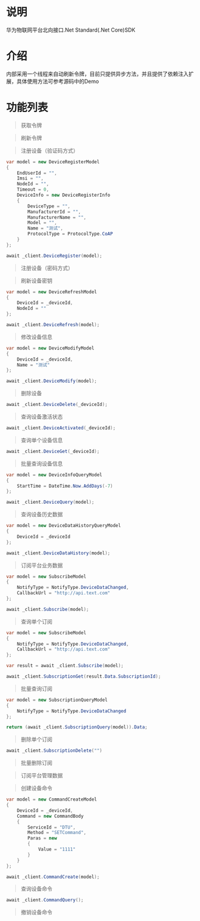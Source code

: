# 说明

华为物联网平台北向接口.Net Standard(.Net Core)SDK

# 介绍

内部采用一个线程来自动刷新令牌，目前只提供异步方法，并且提供了依赖注入扩展，具体使用方法可参考源码中的Demo

# 功能列表

> 获取令牌

> 刷新令牌

> 注册设备（验证码方式）

```csharp
var model = new DeviceRegisterModel
{
    EndUserId = "",
    Imsi = "",
    NodeId = "",
    Timeout = 0,
    DeviceInfo = new DeviceRegisterInfo
    {
        DeviceType = "",
        ManufacturerId = "",
        ManufacturerName = "",
        Model = "",
        Name = "测试",
        ProtocolType = ProtocolType.CoAP
    }
};

await _client.DeviceRegister(model);
```

> 注册设备（密码方式）

> 刷新设备密钥

```csharp
var model = new DeviceRefreshModel
{
    DeviceId = _deviceId,
    NodeId = ""
};

await _client.DeviceRefresh(model);
```

> 修改设备信息

```csharp
var model = new DeviceModifyModel
{
    DeviceId = _deviceId,
    Name = "测试"
};

await _client.DeviceModify(model);
```

> 删除设备

```csharp
await _client.DeviceDelete(_deviceId);
```

> 查询设备激活状态

```csharp
await _client.DeviceActivated(_deviceId);
```

> 查询单个设备信息

```csharp
await _client.DeviceGet(_deviceId);
```

> 批量查询设备信息

```csharp
var model = new DeviceInfoQueryModel
{
    StartTime = DateTime.Now.AddDays(-7)
};

await _client.DeviceQuery(model);
```

> 查询设备历史数据

```csharp
var model = new DeviceDataHistoryQueryModel
{
    DeviceId = _deviceId
};

await _client.DeviceDataHistory(model);
```

> 订阅平台业务数据

```csharp
var model = new SubscribeModel
{
    NotifyType = NotifyType.DeviceDataChanged,
    CallbackUrl = "http://api.text.com"
};

await _client.Subscribe(model);
```

> 查询单个订阅

```csharp
var model = new SubscribeModel
{
    NotifyType = NotifyType.DeviceDataChanged,
    CallbackUrl = "http://api.text.com"
};

var result = await _client.Subscribe(model);

await _client.SubscriptionGet(result.Data.SubscriptionId);
```

> 批量查询订阅

```csharp
var model = new SubscriptionQueryModel
{
    NotifyType = NotifyType.DeviceDataChanged
};

return (await _client.SubscriptionQuery(model)).Data;
```

> 删除单个订阅

```csharp
await _client.SubscriptionDelete("")
```

> 批量删除订阅

> 订阅平台管理数据

> 创建设备命令

```csharp
var model = new CommandCreateModel
{
    DeviceId = _deviceId,
    Command = new CommandBody
    {
        ServiceId = "DTU",
        Method = "SETCommand",
        Paras = new
        {
            Value = "1111"
        }
    }
};

await _client.CommandCreate(model);
```

> 查询设备命令

```csharp
await _client.CommandQuery();
```

> 撤销设备命令